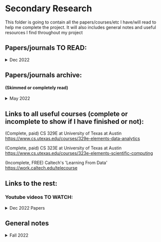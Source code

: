 # Secondary Research

This folder is going to contain all the papers/courses/etc I have/will read to help me complete the project. It will also includes general notes and useful resources I find throughout my project


## Papers/journals TO READ:

<details><summary>Dec 2022</summary>

 * "Random forest classification of stars in the Galactic Centre" by P M Plewa [Link](https://academic.oup.com/mnras/article/476/3/3974/4907985)
 
 * "Stellar spectral classification and feature evaluation based on a random forest" by Xiang-Ru Li, Yang-Tao Lin and Kai-Bin Qiu [Link](https://iopscience.iop.org/article/10.1088/1674-4527/19/8/111/meta)

</details>

## Papers/journals archive:
#### (Skimmed or completely read)


<details><summary>May 2022</summary>

 * "Machine Learning in Astronomy: a practical overview" by Dalya Baron [Link](https://arxiv.org/abs/1904.07248)

</details>
 
## Links to all useful courses (complete or incomplete to show if I have finished or not):

(Complete, paid) CS 329E at University of Texas at Austin https://www.cs.utexas.edu/courses/329e-elements-data-analytics

(Complete, paid) CS 323E at University of Texas at Austin https://www.cs.utexas.edu/courses/323e-elements-scientific-computing

(Incomplete, FREE) Caltech's 'Learning From Data' https://work.caltech.edu/telecourse

## Links to the rest:

### Youtube videos TO WATCH:

<details><summary>Dec 2022 Papers</summary>

 * "Random Forest Algorithm Clearly Explained!" https://www.youtube.com/watch?v=v6VJ2RO66Ag&ab_channel=NormalizedNerd
 
 * "StatQuest: Random Forests Part 1 - Building, Using and Evaluating" https://www.youtube.com/watch?v=J4Wdy0Wc_xQ&ab_channel=StatQuestwithJoshStarmer
 
 * "59 - What is Random Forest classifier?" https://www.youtube.com/watch?v=6QSrgmMH4hE&ab_channel=DigitalSreeni

</details>


## General notes

<details><summary>Fall 2022</summary>

 I started off the semester with a really broad plan to automate the classification of LAEs. Since I couldn't just automate everything at once, I focused on a way to first classify the spectra. The ultimate goal is to finish classifying spectra and move to something else, but as of right now (Dec 1, 2022) I will only focus on spectra.
 
 In our subgroup meetings it was decided that I would first focus on training a ML algorithm to differentiate between High-Z spectra and noise spectra. To do this I spent time writing code to make me a noise sample. After that, I spent time making a sample of random sources in order to run them through an autoencoder and then t-SNE and finally Gaussian mixture (code for these was adapted from Valentina's old work). After that I wrote some code to give me a "high quality" sample of high-z spectra. My goal now is to train a Random Forest ML algorithm to differentiate between high-z spectra and noise.

</details>
